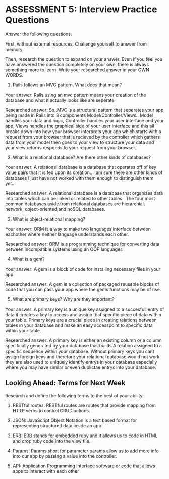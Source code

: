 # ASSESSMENT 5: Interview Practice Questions
Answer the following questions.

First, without external resources. Challenge yourself to answer from memory.

Then, research the question to expand on your answer. Even if you feel you have answered the question completely on your own, there is always something more to learn. Write your researched answer in your OWN WORDS.

1. Rails follows an MVC pattern. What does that mean?

  Your answer: 
  Rails using an mvc pattern means your creation of the database and what it actually looks like are seperate

  Researched answer:
  So..MVC is a structural pattern that seperates your app being made in Rails into 3 components Model/Controller/Views.. Model handles your data and logic, Controller handles your user interface and your app, Views handles the graphical side of your user interface and this all breaks down into how your browser interprets your app which starts with a request from your browser that is recieved by the controller which gathers data from your model then goes to your view to structure your data and your view returns responds to your request from your browser.  



2. What is a relational database? Are there other kinds of databases?

  Your answer:
  A relational database is a database that operates off of key value pairs that it is fed upon its creation.. I am sure there are other kinds of databases I just have not worked with them enough to distinguish them yet... 

  Researched answer:
  A relational database is a database that organizes data into tables which can be linked or related to other tables.. The four most common databases aside from relational databases are hierarchial, network, object-oriented,and noSQL databases.



3. What is object-relational mapping?

  Your answer:
ORM is a way to make two languages interface between eachother where neither language understands each other. 
  
  Researched answer:
ORM is a programming technique for converting data between incompatible systems using an OOP languages


4. What is a gem?

  Your answer:
A gem is a block of code for installing necessary files in your app

  Researched answer:
A gem is a collection of packaged reusable blocks of code that you can pass your app where the gems functions may be of use. 


5. What are primary keys? Why are they important?

  Your answer:
  A primary key is a unique key assigned to a succesfull entry of data  it creates a key to access and assign that specific piece of data within your table. Primary keys are a crucial piece in creating relations between tables in your database and make an easy accesspoint to specific data within your table. 

  Researched answer:
A primary key is either an existing column or a column specifically generated by your database that builds A relation assigned to a specific sequence within your database. Without primary keys you cant assign foreign keys and therefore your relational database would not work they are also used to uniquely identify entrys in your database especially where you may have similar or even duplictae entrys into your database.


## Looking Ahead: Terms for Next Week
Research and define the following terms to the best of your ability.

1. RESTful routes:
RESTful routes are routes that provide mapping from HTTP verbs to control CRUD actions. 

2. JSON:
JavaScript Object Notation is a text based format for representing structured data
inside an app

3. ERB:
ERB stands for embedded ruby and it allows us to code in HTML and drop ruby code into the view file.

4. Params:
Params short for parameter params allow us to add more info into our app by passing a value into the controller.

5. API:
Application Programming Interface software or code that allows apps to interact with each other
